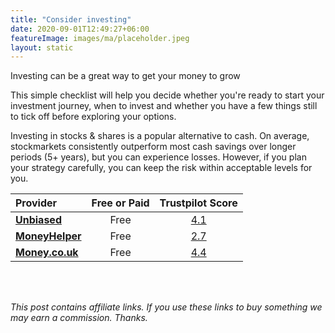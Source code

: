 ```yaml
---
title: "Consider investing"
date: 2020-09-01T12:49:27+06:00
featureImage: images/ma/placeholder.jpeg
layout: static
---
```


Investing can be a great way to get your money to grow

This simple checklist will help you decide whether you're ready to start your investment journey, when to invest and whether you have a few things still to tick off before exploring your options.

Investing in stocks & shares is a popular alternative to cash. On average, stockmarkets consistently outperform most cash savings over longer periods (5+ years), but you can experience losses. However, if you plan your strategy carefully, you can keep the risk within acceptable levels for you.

| Provider      | Free or Paid  |  Trustpilot Score  |
| :-----------          | :--------------:      |  :--------------:         |
| [**Unbiased**](https://www.unbiased.co.uk/life/get-smart/when-to-start-investing-5-things-to-help-decide-if-you-re-ready) | Free | [4.1](https://www.trustpilot.com/review/www.unbiased.co.uk) | 
| [**MoneyHelper**](https://www.moneyhelper.org.uk/en/savings/investing) | Free | [2.7](https://www.trustpilot.com/review/www.moneyhelper.org.uk) | 
| [**Money.co.uk**](https://www.money.co.uk/guides/7-questions-you-must-ask-before-you-invest) | Free | [4.4](https://www.trustpilot.com/review/www.money.co.uk) | 
  

<br/><br/>

*This post contains affiliate links. If you use these links to buy something we may
earn a commission. Thanks.*






